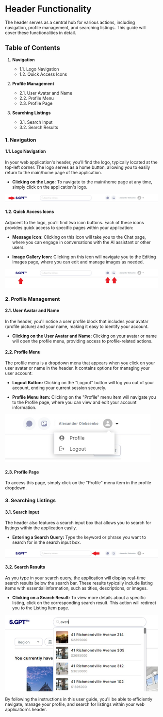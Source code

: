 # Header Functionality

The header serves as a central hub for various actions, including navigation, profile management, and
searching listings. This guide will cover these functionalities in detail.

## Table of Contents

1. **Navigation**
    - 1.1. Logo Navigation
    - 1.2. Quick Access Icons

2. **Profile Management**
    - 2.1. User Avatar and Name
    - 2.2. Profile Menu
    - 2.3. Profile Page

3. **Searching Listings**
    - 3.1. Search Input
    - 3.2. Search Results

### 1. Navigation

#### 1.1. Logo Navigation

In your web application's header, you'll find the logo, typically located at the top-left corner. The logo serves as a
home button, allowing you to easily return to the main/home page of the application.

- **Clicking on the Logo:** To navigate to the main/home page at any time, simply click on the application's logo.

![headerLogo](../../static/common/headerLogo.jpg)

#### 1.2. Quick Access Icons

Adjacent to the logo, you'll find two icon buttons. Each of these icons provides quick access to specific pages within
your application:

- **Message Icon:** Clicking on this icon will take you to the Chat page, where you can engage in conversations with the
  AI assistant or other users.

- **Image Gallery Icon:** Clicking on this icon will navigate you to the Editing Images page, where you can edit and
  manage images as needed.

![headerLogo](../../static/common/headerNavigation.jpg)

### 2. Profile Management

#### 2.1. User Avatar and Name

In the header, you'll notice a user profile block that includes your avatar (profile picture) and your name, making it
easy to identify your account.

- **Clicking on the User Avatar and Name:** Clicking on your avatar or name will open the profile menu, providing access
  to profile-related actions.

#### 2.2. Profile Menu

The profile menu is a dropdown menu that appears when you click on your user avatar or name in the header. It contains
options for managing your user account:

- **Logout Button:** Clicking on the "Logout" button will log you out of your account, ending your current session
  securely.

- **Profile Menu Item:** Clicking on the "Profile" menu item will navigate you to the Profile page, where you can view
  and edit your account information.

![headerProfileMenu](../../static/common/headerProfileMenu.jpg)

#### 2.3. Profile Page

To access this page, simply click on the "Profile" menu item in
the profile dropdown.

### 3. Searching Listings

#### 3.1. Search Input

The header also features a search input box that allows you to search for listings within the application
easily.

- **Entering a Search Query:** Type the keyword or phrase you want to search for in the search input box.

![headerSearch](../../static/common/headerSearch.jpg)

#### 3.2. Search Results

As you type in your search query, the application will display real-time search results below the search bar. These
results typically include listing items with essential information, such as titles, descriptions, or images.

- **Clicking on a Search Result:** To view more details about a specific listing, click on the corresponding search
  result. This action will redirect you to the Listing Item page.

![headerSearchActive](../../static/common/headerSearchActive.jpg)

By following the instructions in this user guide, you'll be able to efficiently navigate, manage your profile, and
search for listings within your web application's header.